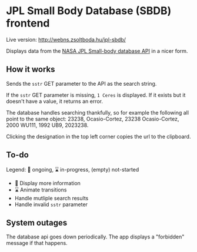 # JPL Small Body Database (SBDB) frontend

Live version: http://webns.zsoltboda.hu/jpl-sbdb/

Displays data from the [NASA JPL Small-body database API](https://ssd-api.jpl.nasa.gov/doc/sbdb.html) in a nicer form.

## How it works

Sends the `sstr` GET parameter to the API as the search string.

If the `sstr` GET parameter is missing, `1 Ceres` is displayed. If it exists but it doesn't have a value, it returns an error.

The database handles searching thankfully, so for example the following all point to the same object: 23238, Ocasio-Cortez, 23238 Ocasio-Cortez, 2000 WU111, 1992 UB9, 2023238.

Clicking the designation in the top left corner copies the url to the clipboard.

## To-do

Legend: 🏃 ongoing, ⌛ in-progress, (empty) not-started

- ‍‍‍‍‍🏃 Display more information
- ⌛ Animate transitions
- Handle mutliple search results
- Handle invalid `sstr` parameter

## System outages

The database api goes down periodically. The app displays a "forbidden" message if that happens.
